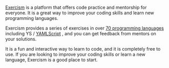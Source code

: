 [Exercism](https://exercism.io) is a platform that offers code practice and
mentorship for everyone.
It is a great way to improve your coding skills and learn new programming
languages.

Exercism provides a series of exercises in over [70 programming languages](
https://exercism.io/tracks) including YS / [YAMLScript](
https://exercism.io/tracks/yamlscript) , and you can get feedback from mentors
on your solutions.

It is a fun and interactive way to learn to code, and it is completely free to
use.
If you are looking to improve your coding skills or learn a new language,
Exercism is a good place to start.

